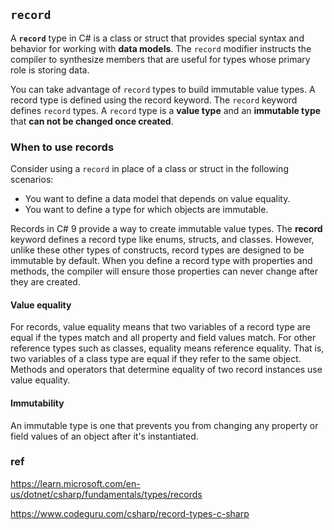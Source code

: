 ## `record`

A **`record`** type in C# is a class or struct that provides special syntax and behavior for working with **data models**. The `record` modifier instructs the compiler to synthesize members that are useful for types whose primary role is storing data.

You can take advantage of `record` types to build immutable value types. A record type is defined using the record keyword. The `record` keyword defines `record` types. A `record` type is a **value type** and an **immutable type** that **can not be changed once created**.

### When to use records

Consider using a `record` in place of a class or struct in the following scenarios:
- You want to define a data model that depends on value equality.
- You want to define a type for which objects are immutable.

Records in C# 9 provide a way to create immutable value types. The **record** keyword defines a record type like enums, structs, and classes. However, unlike these other types of constructs, record types are designed to be immutable by default. When you define a record type with properties and methods, the compiler will ensure those properties can never change after they are created.


#### Value equality
For records, value equality means that two variables of a record type are equal if the types match and all property and field values match. For other reference types such as classes, equality means reference equality. That is, two variables of a class type are equal if they refer to the same object. Methods and operators that determine equality of two record instances use value equality.

#### Immutability
An immutable type is one that prevents you from changing any property or field values of an object after it's instantiated.






### ref
https://learn.microsoft.com/en-us/dotnet/csharp/fundamentals/types/records

https://www.codeguru.com/csharp/record-types-c-sharp
